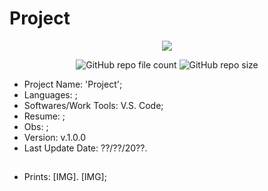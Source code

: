 # Project

<p align="center">
<img src="http://img.shields.io/static/v1?label=STATUS&message=Under_Development&color=green&style=flat"/>
</p>

<p align="center">
<img alt="GitHub repo file count" src="https://img.shields.io/github/directory-file-count/Rafa-KozAnd/Project_Auto-Delete">
<img alt="GitHub repo size" src="https://img.shields.io/github/repo-size/Rafa-KozAnd/Project_Auto-Delete">
</p>

- Project Name: 'Project';
- Languages: ;
- Softwares/Work Tools: V.S. Code;
- Resume: ;
- Obs: ;
- Version: v.1.0.0
- Last Update Date: ??/??/20??.

##

- Prints: [IMG]. [IMG];
